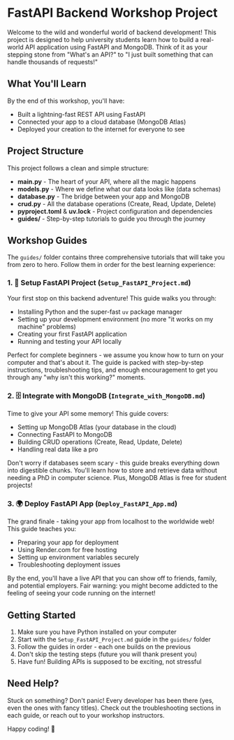 # FastAPI Backend Workshop Project

Welcome to the wild and wonderful world of backend development! This project is designed to help university students learn how to build a real-world API application using FastAPI and MongoDB. Think of it as your stepping stone from "What's an API?" to "I just built something that can handle thousands of requests!"

## What You'll Learn

By the end of this workshop, you'll have:

- Built a lightning-fast REST API using FastAPI
- Connected your app to a cloud database (MongoDB Atlas)
- Deployed your creation to the internet for everyone to see

## Project Structure

This project follows a clean and simple structure:

- **main.py** - The heart of your API, where all the magic happens
- **models.py** - Where we define what our data looks like (data schemas)
- **database.py** - The bridge between your app and MongoDB
- **crud.py** - All the database operations (Create, Read, Update, Delete)
- **pyproject.toml** & **uv.lock** - Project configuration and dependencies
- **guides/** - Step-by-step tutorials to guide you through the journey

## Workshop Guides

The `guides/` folder contains three comprehensive tutorials that will take you from zero to hero. Follow them in order for the best learning experience:

### 1. 🚀 Setup FastAPI Project (`Setup_FastAPI_Project.md`)

Your first stop on this backend adventure! This guide walks you through:

- Installing Python and the super-fast `uv` package manager
- Setting up your development environment (no more "it works on my machine" problems)
- Creating your first FastAPI application
- Running and testing your API locally

Perfect for complete beginners - we assume you know how to turn on your computer and that's about it. The guide is packed with step-by-step instructions, troubleshooting tips, and enough encouragement to get you through any "why isn't this working?" moments.

### 2. 🗄️ Integrate with MongoDB (`Integrate_with_MongoDB.md`)

Time to give your API some memory! This guide covers:

- Setting up MongoDB Atlas (your database in the cloud)
- Connecting FastAPI to MongoDB
- Building CRUD operations (Create, Read, Update, Delete)
- Handling real data like a pro

Don't worry if databases seem scary - this guide breaks everything down into digestible chunks. You'll learn how to store and retrieve data without needing a PhD in computer science. Plus, MongoDB Atlas is free for student projects!

### 3. 🌍 Deploy FastAPI App (`Deploy_FastAPI_App.md`)

The grand finale - taking your app from localhost to the worldwide web! This guide teaches you:

- Preparing your app for deployment
- Using Render.com for free hosting
- Setting up environment variables securely
- Troubleshooting deployment issues

By the end, you'll have a live API that you can show off to friends, family, and potential employers. Fair warning: you might become addicted to the feeling of seeing your code running on the internet!

## Getting Started

1. Make sure you have Python installed on your computer
2. Start with the `Setup_FastAPI_Project.md` guide in the `guides/` folder
3. Follow the guides in order - each one builds on the previous
4. Don't skip the testing steps (future you will thank present you)
5. Have fun! Building APIs is supposed to be exciting, not stressful

## Need Help?

Stuck on something? Don't panic! Every developer has been there (yes, even the ones with fancy titles). Check out the troubleshooting sections in each guide, or reach out to your workshop instructors.

Happy coding! 🎉
